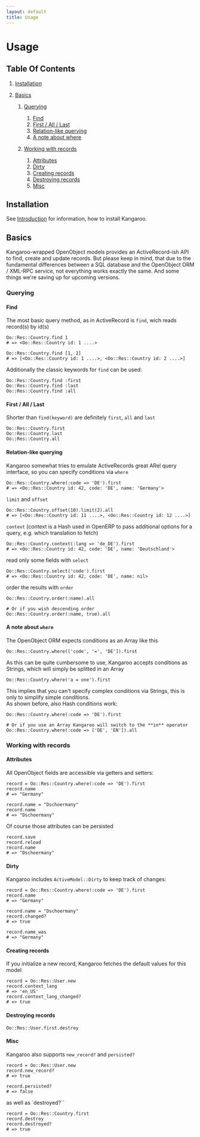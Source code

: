 ```yaml
---
layout: default
title: Usage
---
```


Usage
=====

Table Of Contents
-----------------

1. [Installation](#installation)
2. [Basics](#basics)

   1. [Querying](#querying)
  
      1. [Find](#find)
      2. [First / All / Last](#first__all__last)
      3. [Relation-like querying](#relationlike_querying)
      4. [A note about where](#a_note_about_)
      
   2. [Working with records](#working_with_records)
      1. [Attributes](#attributes)
      2. [Dirty](#dirty)
      3. [Creating records](#creating_records)
      4. [Destroying records](#destroying_records)
      5. [Misc](#misc)

Installation
------------

See [Introduction](/index.html) for information, how to install Kangaroo.

Basics
------

Kangaroo-wrapped OpenObject models provides an ActiveRecord-ish API to find, create and update records.
But please keep in mind, that due to the fundamental differences between a SQL database and the OpenObject
ORM / XML-RPC service, not everything works exactly the same. And some things we're saving up for upcoming versions.

### Querying
#### Find
The most basic query method, as in ActiveRecord is `find`, wich reads record(s) by id(s)

    Oo::Res::Country.find 1
    # => <Oo::Res::Country id: 1 ....>
    
    Oo::Res::Country.find [1, 2]
    # => [<Oo::Res::Country id: 1 ....>, <Oo::Res::Country id: 2 ....>]
    
Additionally the classic keywords for `find` can be used:

    Oo::Res::Country.find :first
    Oo::Res::Country.find :last
    Oo::Res::Country.find :all
    
#### First / All / Last
Shorter than `find(keyword)` are definitely `first`, `all` and `last`

    Oo::Res::Country.first
    Oo::Res::Country.last
    Oo::Res::Country.all

#### Relation-like querying
Kangaroo somewhat tries to emulate ActiveRecords great ARel query interface, so you can specify conditions via `where`

    Oo::Res::Country.where(:code => 'DE').first
    # => <Oo::Res::Country id: 42, code: 'DE', name: 'Germany'>
    
`limit` and `offset`

    Oo::Res::Country.offset(10).limit(2).all
    # => [<Oo::Res::Country id: 11 ....>, <Oo::Res::Country id: 12 ....>]
    
`context` (context is a Hash used in OpenERP to pass additional options for a query, e.g. which translation to fetch)

    Oo::Res::Country.context(:lang => 'de_DE').first
    # => <Oo::Res::Country id: 42, code: 'DE', name: 'Deutschland'>
    
read only some fields with `select`

    Oo::Res::Country.select('code').first
    # => <Oo::Res::Country id: 42, code: 'DE', name: nil>
    
order the results with `order`

    Oo::Res::Country.order(:name).all
    
    # Or if you wish descending order
    Oo::Res::Country.order(:name, true).all

#### A note about `where`
The OpenObject ORM expects conditions as an Array like this

    Oo::Res::Country.where(['code', '=', 'DE']).first
    
As this can be quite cumbersome to use, Kangaroo accepts conditions as Strings, which will simply be
splitted in an Array

    Oo::Res::Country.where('a = one').first
    
This implies that you can't specify complex conditions via Strings, this is only to simplify simple conditions.  
As shown before, also Hash conditions work:

    Oo::Res::Country.where(:code => 'DE').first
    
    # Or if you use an Array Kangaroo will switch to the **in** operator
    Oo::Res::Country.where(:code => ['DE', 'EN']).all 
    
    
### Working with records
#### Attributes
All OpenObject fields are accessible via getters and setters:

    record = Oo::Res::Country.where(:code => 'DE').first
    record.name
    # => "Germany"

    record.name = "Dschoermany"
    record.name
    # => "Dschoermany"
    
Of course those attributes can be persisted

    record.save
    record.reload
    record.name
    # => "Dschoermany"
    
#### Dirty
Kangaroo includes `ActiveModel::Dirty` to keep track of changes:

    record = Oo::Res::Country.where(:code => 'DE').first
    record.name
    # => "Germany"

    record.name = "Dschoermany"
    record.changed?
    # => true
    
    record.name_was
    # => "Germany"
    
#### Creating records
If you initialize a new record, Kangaroo fetches the default values for this model

    record = Oo::Res::User.new
    record.context_lang
    # => 'en_US'
    record.context_lang_changed?
    # => true

#### Destroying records

    Oo::Res::User.first.destroy
    
    
#### Misc
Kangaroo also supports `new_record?` and `persisted?`

    record = Oo::Res::User.new
    record.new_record?
    # => true
    
    record.persisted?
    # => false
    
as well as `destroyed?``

    record = Oo::Res::Country.first
    record.destroy
    record.destroyed?
    # => true

    
